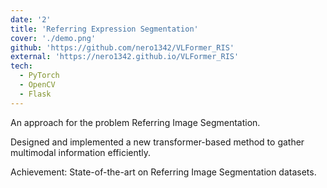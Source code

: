 ```yaml
---
date: '2'
title: 'Referring Expression Segmentation'
cover: './demo.png'
github: 'https://github.com/nero1342/VLFormer_RIS'
external: 'https://nero1342.github.io/VLFormer_RIS'
tech:
  - PyTorch
  - OpenCV
  - Flask
---
```


An approach for the problem Referring Image Segmentation.

Designed and implemented a new transformer-based method to gather multimodal information efficiently.

Achievement: State-of-the-art on Referring Image Segmentation datasets.

<!-- A web app for visualizing personalized Spotify data. View your top artists, top tracks, recently played tracks, and detailed audio information about each track. Create and save new playlists of recommended tracks based on your existing playlists and more. -->
